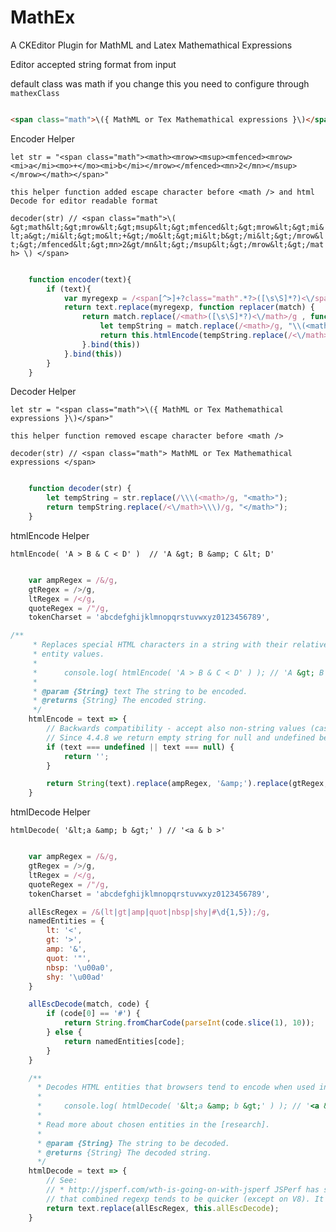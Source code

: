 # MathEx

A CKEditor Plugin for MathML and Latex Mathemathical Expressions

Editor accepted string format from input

default class was math if you change this you need to configure through ``` mathexClass ```

```html

<span class="math">\({ MathML or Tex Mathemathical expressions }\)</span>

```

Encoder Helper

``` let str = "<span class="math"><math><mrow><msup><mfenced><mrow><mi>a</mi><mo>+</mo><mi>b</mi></mrow></mfenced><mn>2</mn></msup></mrow></math></span>" ```

``` this helper function added escape character before <math /> and html Decode for editor readable format  ```

``` decoder(str) // <span class="math">\( &gt;math&lt;&gt;mrow&lt;&gt;msup&lt;&gt;mfenced&lt;&gt;mrow&lt;&gt;mi&lt;a&gt;/mi&lt;&gt;mo&lt;+&gt;/mo&lt;&gt;mi&lt;b&gt;/mi&lt;&gt;/mrow&lt;&gt;/mfenced&lt;&gt;mn>2&gt/mn&lt;&gt;/msup&lt;&gt;/mrow&lt;&gt;/math> \) </span> ```

```javascript

    function encoder(text){
        if (text){
            var myregexp = /<span[^>]+?class="math".*?>([\s\S]*?)<\/span>/g;
            return text.replace(myregexp, function replacer(match) {
                return match.replace(/<math>([\s\S]*?)<\/math>/g , function replacerData(match) {
                    let tempString = match.replace(/<math>/g, "\\(<math>");
                    return this.htmlEncode(tempString.replace(/<\/math>/g, "</math>\\)"))
                }.bind(this))
            }.bind(this))
        }
    }

```

Decoder Helper

``` let str = "<span class="math">\({ MathML or Tex Mathemathical expressions }\)</span>" ```

``` this helper function removed escape character before <math /> ```

``` decoder(str) // <span class="math"> MathML or Tex Mathemathical expressions </span> ```

```javascript

    function decoder(str) {
        let tempString = str.replace(/\\\(<math>/g, "<math>");
        return tempString.replace(/<\/math>\\\)/g, "</math>");
    }

```

htmlEncode Helper

``` htmlEncode( 'A > B & C < D' )  // 'A &gt; B &amp; C &lt; D' ```

```javascript

    var ampRegex = /&/g,
    gtRegex = />/g,
    ltRegex = /</g,
    quoteRegex = /"/g,
    tokenCharset = 'abcdefghijklmnopqrstuvwxyz0123456789',

/**
     * Replaces special HTML characters in a string with their relative HTML
     * entity values.
     *
     *		console.log( htmlEncode( 'A > B & C < D' ) ); // 'A &gt; B &amp; C &lt; D'
     *
     * @param {String} text The string to be encoded.
     * @returns {String} The encoded string.
     */
    htmlEncode = text => {
        // Backwards compatibility - accept also non-string values (casting is done below).
        // Since 4.4.8 we return empty string for null and undefined because these values make no sense.
        if (text === undefined || text === null) {
            return '';
        }

        return String(text).replace(ampRegex, '&amp;').replace(gtRegex, '&gt;').replace(ltRegex, '&lt;');
    }


```

htmlDecode Helper

``` htmlDecode( '&lt;a &amp; b &gt;' ) // '<a & b >' ```

```javascript

    var ampRegex = /&/g,
    gtRegex = />/g,
    ltRegex = /</g,
    quoteRegex = /"/g,
    tokenCharset = 'abcdefghijklmnopqrstuvwxyz0123456789',

    allEscRegex = /&(lt|gt|amp|quot|nbsp|shy|#\d{1,5});/g,
    namedEntities = {
        lt: '<',
        gt: '>',
        amp: '&',
        quot: '"',
        nbsp: '\u00a0',
        shy: '\u00ad'
    }

    allEscDecode(match, code) {
        if (code[0] == '#') {
            return String.fromCharCode(parseInt(code.slice(1), 10));
        } else {
            return namedEntities[code];
        }
    }

    /**
      * Decodes HTML entities that browsers tend to encode when used in text nodes.
      *
      *		console.log( htmlDecode( '&lt;a &amp; b &gt;' ) ); // '<a & b >'
      *
      * Read more about chosen entities in the [research].
      *
      * @param {String} The string to be decoded.
      * @returns {String} The decoded string.
      */
    htmlDecode = text => {
        // See:
        // * http://jsperf.com/wth-is-going-on-with-jsperf JSPerf has some serious problems, but you can observe
        // that combined regexp tends to be quicker (except on V8). It will also not be prone to fail on '&amp;lt;'
        return text.replace(allEscRegex, this.allEscDecode);
    }

```
